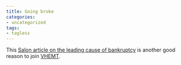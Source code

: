 ```yaml
---
title: Going broke
categories:
- uncategorized
tags:
- tagless
---
```


This [Salon article on the leading cause of bankruptcy][1] is another good reason to join [VHEMT][2].

   [1]: http://www.salon.com/tech/feature/2003/10/13/bankrupt_parents/index_np.html
   [2]: http://vhemt.org/
